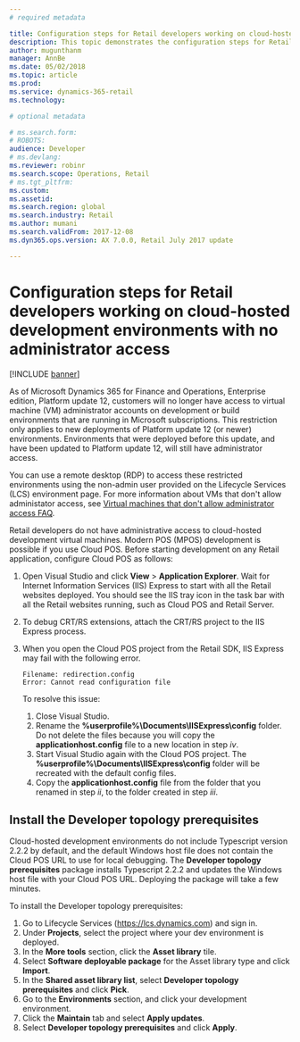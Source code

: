 ```yaml
---
# required metadata

title: Configuration steps for Retail developers working on cloud-hosted development environments with no administrator access
description: This topic demonstrates the configuration steps for Retail developers working on cloud-hosted development machines.
author: mugunthanm 
manager: AnnBe
ms.date: 05/02/2018
ms.topic: article
ms.prod: 
ms.service: dynamics-365-retail
ms.technology: 

# optional metadata

# ms.search.form: 
# ROBOTS: 
audience: Developer
# ms.devlang: 
ms.reviewer: robinr
ms.search.scope: Operations, Retail 
# ms.tgt_pltfrm: 
ms.custom: 
ms.assetid: 
ms.search.region: global
ms.search.industry: Retail
ms.author: mumani
ms.search.validFrom: 2017-12-08
ms.dyn365.ops.version: AX 7.0.0, Retail July 2017 update

---
```

# Configuration steps for Retail developers working on cloud-hosted development environments with no administrator access

[!INCLUDE [banner](../../includes/banner.md)]

As of Microsoft Dynamics 365 for Finance and Operations, Enterprise edition, Platform update 12, customers will no longer have access to virtual machine (VM) administrator accounts on development or build environments that are running in Microsoft subscriptions. This restriction only applies to new deployments of Platform update 12 (or newer) environments. Environments that were deployed before this update, and  have been updated to Platform update 12, will still have administrator access.

You can use a remote desktop (RDP) to access these restricted environments using the non-admin user provided on the Lifecycle Services (LCS) environment page. For more information about VMs that don't allow administator access, see [Virtual machines that don't allow administrator access FAQ](../../dev-itpro/sysadmin/VMs-no-admin-access.md).

Retail developers do not have administrative access to cloud-hosted development virtual machines. Modern POS (MPOS) development is possible if you use Cloud POS. Before starting development on any Retail application, configure Cloud POS as follows:


1. Open Visual Studio and click **View** > **Application Explorer**. Wait for Internet Information Services (IIS) Express to start with all the Retail websites deployed. You should see the IIS tray icon in the task bar with all the Retail websites running, such as Cloud POS and Retail Server.
4. To debug CRT/RS extensions, attach the CRT/RS project to the IIS Express process.
5. When you open the Cloud POS project from the Retail SDK, IIS Express may fail with the following error. 

    ```
    Filename: redirection.config
    Error: Cannot read configuration file
    ``` 
    To resolve this issue:
    1. Close Visual Studio.
    2. Rename the **%userprofile%\Documents\IISExpress\config** folder. Do not delete the files because you will copy the **applicationhost.config** file to a new location in step *iv*.
    3. Start Visual Studio again with the Cloud POS project. The **%userprofile%\Documents\IISExpress\config** folder will be recreated with the default config files.
    4. Copy the **applicationhost.config** file from the folder that you renamed in step *ii*, to the folder created in step *iii*. 

## Install the Developer topology prerequisites

Cloud-hosted development environments do not include Typescript version 2.2.2 by default, and the default Windows host file does not contain the Cloud POS URL to use for local debugging. The **Developer topology prerequisites** package installs Typescript 2.2.2 and updates the Windows host file with your Cloud POS URL. Deploying the package will take a few minutes. 


To install the Developer topology prerequisites:

   1. Go to Lifecycle Services (https://lcs.dynamics.com) and sign in.
   2. Under **Projects**, select the project where your dev environment is deployed.
   3. In the **More tools** section, click the **Asset library** tile.
   4. Select **Software deployable package** for the Asset library type and click **Import**.
   5. In the **Shared asset library list**, select **Developer topology prerequisites** and click **Pick**.
   6. Go to the **Environments** section, and click your development environment.
   7. Click the **Maintain** tab and select **Apply updates**.
   8. Select **Developer topology prerequisites** and click **Apply**.
